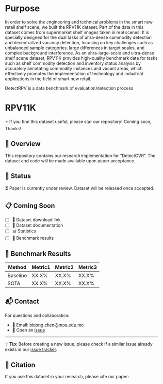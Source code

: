 # Purpose
In order to solve the engineering and technical problems in the smart new retail shelf scene, we built the RPV11K dataset. Part of the data in this dataset comes from supermarket shelf images taken in real scenes. It is specially designed for the dual tasks of ultra-dense commodity detection and decentralized vacancy detection, focusing on key challenges such as unbalanced sample categories, large differences in target scales, and complex background interference. As an ultra-large-scale and ultra-dense shelf scene dataset, RPV11K provides high-quality benchmark data for tasks such as shelf commodity detection and inventory status analysis by accurately annotating commodity instances and vacant areas, which effectively promotes the implementation of technology and industrial applications in the field of smart new retail.

DetectRPV is a  data benchmark of evaluation/detection process
# RPV11K 
⭐ If you find this dataset useful, please star our repository!
Coming soon, Thanks!
## 📖 Overview
This repository contains our research implementation for “DetectCVR”. The dataset and code will be made available upon paper acceptance.

## 🔄 Status
⏳ Paper is currently under review. Dataset will be released once accepted.

## 📋 Coming Soon
- [ ] 💾 Dataset download link
- [ ] 📝 Dataset documentation
- [ ] 📊 Statistics
- [ ] 📌 Benchmark results

## 🎯 Benchmark Results
| Method | Metric1 | Metric2 | Metric3 |
|--------|---------|---------|---------|
| Baseline| XX.X%   | XX.X%   | XX.X%   |
| SOTA    | XX.X%   | XX.X%   | XX.X%   |

## 📬 Contact
For questions and collaboration:
- 📮 Email: bidong.chen@mpu.edu.mo
- 🔧 Open an [issue](../../issues/new)
---
💡 **Tip:** Before creating a new issue, please check if a similar issue already exists in our [issue tracker](../../issues).

## 📝 Citation
If you use this dataset in your research, please cite our paper:
```bibtex

